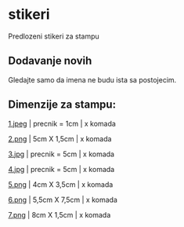 # stikeri
Predlozeni stikeri za stampu
## Dodavanje novih
Gledajte samo da imena ne budu ista sa postojecim.
## Dimenzije za stampu:
[1.jpeg](https://github.com/CryptoPartySrbija/stikeri/blob/master/1.jpeg)  | precnik = 1cm  | x komada

[2.png](https://github.com/CryptoPartySrbija/stikeri/blob/master/2.png)   | 5cm X 1,5cm    | x komada

[3.jpg](https://github.com/CryptoPartySrbija/stikeri/blob/master/3.jpg)   | precnik = 5cm  | x komada

[4.jpg](https://github.com/CryptoPartySrbija/stikeri/blob/master/4.jpg)   | precnik = 5cm  | x komada

[5.png](https://github.com/CryptoPartySrbija/stikeri/blob/master/5.png)   | 4cm X 3,5cm    | x komada

[6.png](https://github.com/CryptoPartySrbija/stikeri/blob/master/6.png)   | 5,5cm X 7,5cm  | x komada

[7.png](https://github.com/CryptoPartySrbija/stikeri/blob/master/7.png)   | 8cm X 1,5cm    | x komada
